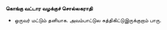 **கொங்கு வட்டார வழக்குச் சொல்லகராதி**
- ஒருவர் மட்டும் தனியாக. அவம்பாட்டுல சுத்திகிட்டுஇருக்குறாம் பாரு.

